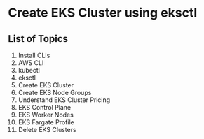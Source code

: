 # Create EKS Cluster using eksctl

## List of Topics 
1. Install CLIs
  1. AWS CLI
  2. kubectl
  3. eksctl
2. Create EKS Cluster
3. Create EKS Node Groups
4. Understand EKS Cluster Pricing
  1. EKS Control Plane
  2. EKS Worker Nodes
  3. EKS Fargate Profile
5. Delete EKS Clusters 

